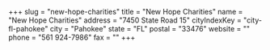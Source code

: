 +++
slug = "new-hope-charities"
title = "New Hope Charities"
name = "New Hope Charities"
address = "7450 State Road 15"
cityIndexKey = "city-fl-pahokee"
city = "Pahokee"
state = "FL"
postal = "33476"
website = ""
phone = "561 924-7986"
fax = ""
+++
